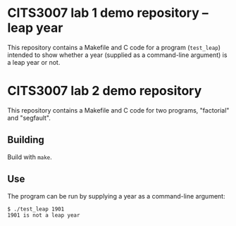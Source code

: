 # CITS3007 lab 1 demo repository – leap year

This repository contains a Makefile and C code for a program (`test_leap`)
intended to show whether a year (supplied as a command-line argument) is a leap
year or not.
# CITS3007 lab 2 demo repository

This repository contains a Makefile and C code for two programs,
"factorial" and "segfault".

## Building

Build with `make`.

## Use

The program can be run by supplying a year as a command-line argument:

```
$ ./test_leap 1901
1901 is not a leap year
```


